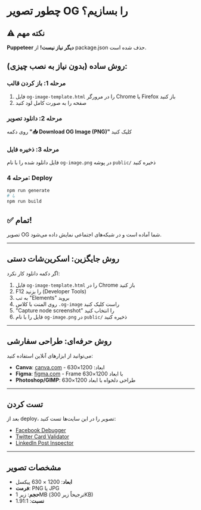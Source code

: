 # چطور تصویر OG را بسازیم؟

## ⚠️ نکته مهم
**Puppeteer دیگر نیاز نیست!** از package.json حذف شده است.

## روش ساده (بدون نیاز به نصب چیزی):

### مرحله 1: باز کردن قالب
1. فایل `og-image-template.html` را در مرورگر Chrome یا Firefox باز کنید
2. صفحه را به صورت کامل لود کنید

### مرحله 2: دانلود تصویر
روی دکمه **"📥 Download OG Image (PNG)"** کلیک کنید

### مرحله 3: ذخیره فایل
فایل دانلود شده را با نام `og-image.png` در پوشه `public/` ذخیره کنید

### مرحله 4: Deploy
```bash
npm run generate
# یا
npm run build
```

## ✅ تمام!

تصویر OG شما آماده است و در شبکه‌های اجتماعی نمایش داده می‌شود.

---

## روش جایگزین: اسکرین‌شات دستی

اگر دکمه دانلود کار نکرد:

1. فایل `og-image-template.html` را در Chrome باز کنید
2. F12 را بزنید (Developer Tools)
3. به تب "Elements" بروید
4. روی المنت با کلاس `.og-image` راست کلیک کنید
5. "Capture node screenshot" را انتخاب کنید
6. فایل را با نام `og-image.png` در `public/` ذخیره کنید

---

## روش حرفه‌ای: طراحی سفارشی

می‌توانید از ابزارهای آنلاین استفاده کنید:

- **Canva**: [canva.com](https://canva.com) - ابعاد: 1200×630
- **Figma**: [figma.com](https://figma.com) - Frame با ابعاد 1200×630
- **Photoshop/GIMP**: طراحی دلخواه با ابعاد 1200×630

---

## تست کردن

بعد از deploy، تصویر را در این سایت‌ها تست کنید:

- [Facebook Debugger](https://developers.facebook.com/tools/debug/)
- [Twitter Card Validator](https://cards-dev.twitter.com/validator)
- [LinkedIn Post Inspector](https://www.linkedin.com/post-inspector/)

---

## مشخصات تصویر

- **ابعاد**: 1200 × 630 پیکسل
- **فرمت**: PNG یا JPG
- **حجم**: زیر 1MB (ترجیحاً زیر 300KB)
- **نسبت**: 1.91:1
